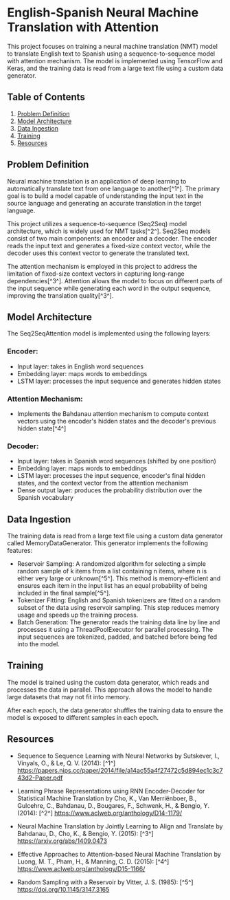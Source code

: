 # English-Spanish Neural Machine Translation with Attention

This project focuses on training a neural machine translation (NMT) model to translate English text to Spanish using a sequence-to-sequence model with attention mechanism. The model is implemented using TensorFlow and Keras, and the training data is read from a large text file using a custom data generator.

## Table of Contents
1. [Problem Definition](#problem-definition)
2. [Model Architecture](#model-architecture)
3. [Data Ingestion](#data-ingestion)
4. [Training](#training)
5. [Resources](#resources)

## Problem Definition <a name="problem-definition"></a>
Neural machine translation is an application of deep learning to automatically translate text from one language to another[^1^]. The primary goal is to build a model capable of understanding the input text in the source language and generating an accurate translation in the target language.

This project utilizes a sequence-to-sequence (Seq2Seq) model architecture, which is widely used for NMT tasks[^2^]. Seq2Seq models consist of two main components: an encoder and a decoder. The encoder reads the input text and generates a fixed-size context vector, while the decoder uses this context vector to generate the translated text.

The attention mechanism is employed in this project to address the limitation of fixed-size context vectors in capturing long-range dependencies[^3^]. Attention allows the model to focus on different parts of the input sequence while generating each word in the output sequence, improving the translation quality[^3^].

## Model Architecture <a name="model-architecture"></a>
The Seq2SeqAttention model is implemented using the following layers:

### Encoder:
- Input layer: takes in English word sequences
- Embedding layer: maps words to embeddings
- LSTM layer: processes the input sequence and generates hidden states

### Attention Mechanism:
- Implements the Bahdanau attention mechanism to compute context vectors using the encoder's hidden states and the decoder's previous hidden state[^4^]

### Decoder:
- Input layer: takes in Spanish word sequences (shifted by one position)
- Embedding layer: maps words to embeddings
- LSTM layer: processes the input sequence, encoder's final hidden states, and the context vector from the attention mechanism
- Dense output layer: produces the probability distribution over the Spanish vocabulary

## Data Ingestion <a name="data-ingestion"></a>
The training data is read from a large text file using a custom data generator called MemoryDataGenerator. This generator implements the following features:

- Reservoir Sampling: A randomized algorithm for selecting a simple random sample of k items from a list containing n items, where n is either very large or unknown[^5^]. This method is memory-efficient and ensures each item in the input list has an equal probability of being included in the final sample[^5^].
- Tokenizer Fitting: English and Spanish tokenizers are fitted on a random subset of the data using reservoir sampling. This step reduces memory usage and speeds up the training process.
- Batch Generation: The generator reads the training data line by line and processes it using a ThreadPoolExecutor for parallel processing. The input sequences are tokenized, padded, and batched before being fed into the model.

## Training <a name="training"></a>
The model is trained using the custom data generator, which reads and processes the data in parallel. This approach allows the model to handle large datasets that may not fit into memory.

After each epoch, the data generator shuffles the training data to ensure the model is exposed to different samples in each epoch.

## Resources <a name="resources"></a>

- Sequence to Sequence Learning with Neural Networks by Sutskever, I., Vinyals, O., & Le, Q. V. (2014): [^1^]
https://papers.nips.cc/paper/2014/file/a14ac55a4f27472c5d894ec1c3c743d2-Paper.pdf

- Learning Phrase Representations using RNN Encoder-Decoder for Statistical Machine Translation by Cho, K., Van Merriënboer, B., Gulcehre, C., Bahdanau, D., Bougares, F., Schwenk, H., & Bengio, Y. (2014): [^2^]
https://www.aclweb.org/anthology/D14-1179/

- Neural Machine Translation by Jointly Learning to Align and Translate by Bahdanau, D., Cho, K., & Bengio, Y. (2015): [^3^]
https://arxiv.org/abs/1409.0473

- Effective Approaches to Attention-based Neural Machine Translation by Luong, M. T., Pham, H., & Manning, C. D. (2015): [^4^]
https://www.aclweb.org/anthology/D15-1166/

- Random Sampling with a Reservoir by Vitter, J. S. (1985): [^5^]
https://doi.org/10.1145/3147.3165

